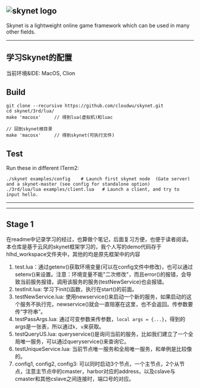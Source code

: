## ![skynet logo](https://github.com/cloudwu/skynet/wiki/image/skynet_metro.jpg)

Skynet is a lightweight online game framework which can be used in many other fields.

---

## 学习Skynet的配置

当前环境&IDE: MacOS, Clion

## Build

```
git clone --recursive https://github.com/cloudwu/skynet.git
cd skynet/3rd/lua/
make 'macosx'     // 得到lua(虚拟机)和luac

// 回到skynet根目录
make 'macosx'     // 得到skynet(可执行文件)
```

## Test

Run these in different ITerm2:

```
./skynet examples/config	# Launch first skynet node  (Gate server) and a skynet-master (see config for standalone option)
./3rd/lua/lua examples/client.lua 	# Launch a client, and try to input hello.
```

---
---

## Stage 1
在readme中记录学习的经过，也算做个笔记，后面复习方便，也便于读者阅读。
本仓库是基于云风的skynet框架学习的，我个人写的demo代码存于hlhd_workspace文件夹中，其他的均是原先框架中的内容
1. test.lua：通过getenv()获取环境变量(可以在config文件中修改)，也可以通过setenv()来设置。注意：环境变量不能"二次修改"，而且error()的报错，会导致当前服务报错，调用该服务的服务(testNewService)也会报错。
2. testInit.lua: 学习下init()函数，执行在start()的前面。
3. testNewService.lua: 使用newservice()来启动一个新的服务，如果启动的这个服务不执行完，newservice()就会一直阻塞在这里，也不会返回。传参数要传“字符串”。
4. testPassArgs.lua: 通过可变参数来传参数，`local args = {...}`，得到的args是一张表，所以通过`k, v`来获取。
5. testQueryUS.lua: queryservice()是询问当前的服务，比如我们建立了一个全局唯一服务，可以通过queryservice()来查询它。
6. testUniqueService.lua: 当前节点唯一服务和全局唯一服务，和单例是比较像的。
7. config1, config2, config3: 可以同时启动3个节点，一个主节点，2个从节点，注意主节点中的cmaster，harbor对应的address，以及cslave与cmaster和其他cslave之间连接时，端口号的对应。
